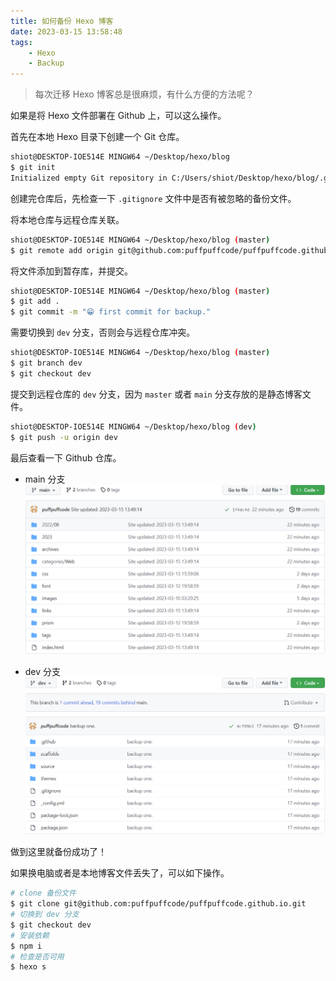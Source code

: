 ```yaml
---
title: 如何备份 Hexo 博客
date: 2023-03-15 13:58:48
tags: 
    - Hexo
    - Backup
---
```


> 每次迁移 Hexo 博客总是很麻烦，有什么方便的方法呢？  
<!--more-->

如果是将 Hexo 文件部署在 Github 上，可以这么操作。

首先在本地 Hexo 目录下创建一个 Git 仓库。

```bash
shiot@DESKTOP-IOE514E MINGW64 ~/Desktop/hexo/blog
$ git init
Initialized empty Git repository in C:/Users/shiot/Desktop/hexo/blog/.git/
```
创建完仓库后，先检查一下 `.gitignore` 文件中是否有被忽略的备份文件。

将本地仓库与远程仓库关联。
```bash
shiot@DESKTOP-IOE514E MINGW64 ~/Desktop/hexo/blog (master)
$ git remote add origin git@github.com:puffpuffcode/puffpuffcode.github.io.git
```

将文件添加到暂存库，并提交。
```bash
shiot@DESKTOP-IOE514E MINGW64 ~/Desktop/hexo/blog (master)
$ git add .
$ git commit -m "😁 first commit for backup."
```

需要切换到 `dev` 分支，否则会与远程仓库冲突。
```bash
shiot@DESKTOP-IOE514E MINGW64 ~/Desktop/hexo/blog (master)
$ git branch dev
$ git checkout dev
```

提交到远程仓库的 `dev` 分支，因为 `master` 或者 `main` 分支存放的是静态博客文件。
```bash
shiot@DESKTOP-IOE514E MINGW64 ~/Desktop/hexo/blog (dev)
$ git push -u origin dev
```

最后查看一下 Github 仓库。  

+ main 分支
!['图片失效了'](/images/hexo_backup/github_main_branch.png)

+ dev 分支
!['图片失效了'](/images/hexo_backup/github_dev_branch.png)

做到这里就备份成功了！

如果换电脑或者是本地博客文件丢失了，可以如下操作。
```bash
# clone 备份文件
$ git clone git@github.com:puffpuffcode/puffpuffcode.github.io.git
# 切换到 dev 分支
$ git checkout dev
# 安装依赖
$ npm i 
# 检查是否可用
$ hexo s
```